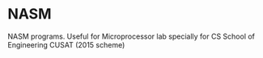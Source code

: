# NASM
NASM programs.
Useful for Microprocessor lab specially for CS School of Engineering CUSAT (2015 scheme)
